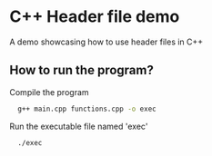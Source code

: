 
# C++ Header file demo

A demo showcasing how to use header files in C++



## How to run the program?

Compile the program

```bash
  g++ main.cpp functions.cpp -o exec
```

Run the executable file named 'exec'

```bash
  ./exec
```


